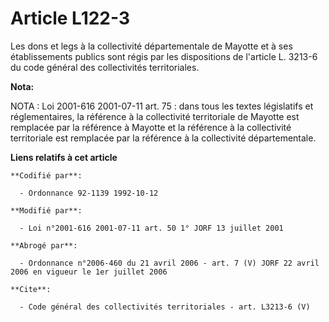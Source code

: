 # Article L122-3

Les dons et legs à la collectivité départementale de Mayotte et à ses établissements publics sont régis par les dispositions
de l'article L. 3213-6 du code général des collectivités territoriales.

**Nota:**

NOTA : Loi 2001-616 2001-07-11 art. 75 : dans tous les textes législatifs et réglementaires, la référence à la collectivité
territoriale de Mayotte est remplacée par la référence à Mayotte et la référence à la collectivité territoriale est remplacée
par la référence à la collectivité départementale.

**Liens relatifs à cet article**

	**Codifié par**:

	  - Ordonnance 92-1139 1992-10-12

	**Modifié par**:

	  - Loi n°2001-616 2001-07-11 art. 50 1° JORF 13 juillet 2001

	**Abrogé par**:

	  - Ordonnance n°2006-460 du 21 avril 2006 - art. 7 (V) JORF 22 avril 2006 en vigueur le 1er juillet 2006

	**Cite**:

	  - Code général des collectivités territoriales - art. L3213-6 (V)
